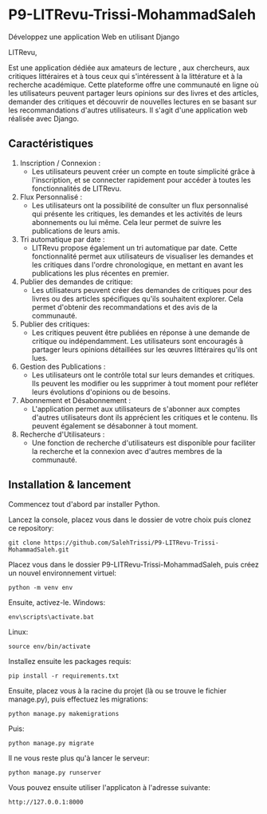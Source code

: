 # P9-LITRevu-Trissi-MohammadSaleh
Développez une application Web en utilisant Django

LITRevu,

Est une application dédiée aux amateurs de lecture , aux chercheurs, aux critiques littéraires et à tous ceux qui s'intéressent à la littérature et à la recherche académique. Cette plateforme offre une communauté en ligne où les utilisateurs peuvent partager leurs opinions sur des livres et des articles, demander des critiques et découvrir de nouvelles lectures en se basant sur les recommandations d'autres utilisateurs.
Il s'agit d'une application web réalisée avec Django.

## Caractéristiques

1. Inscription / Connexion : 
    - Les utilisateurs peuvent créer un compte en toute simplicité grâce à l'inscription, et se connecter rapidement pour accéder à toutes les fonctionnalités de LITRevu.
1. Flux Personnalisé :
    - Les utilisateurs ont la possibilité de consulter un flux personnalisé qui présente les critiques, les demandes et les activités de leurs abonnements ou lui même. Cela leur permet de suivre les publications de leurs amis.
1. Tri automatique par date :
    - LITRevu propose également un tri automatique par date. Cette fonctionnalité permet aux utilisateurs de visualiser les demandes et les critiques dans l'ordre chronologique, en mettant en avant les publications les plus récentes en premier. 
1. Publier des demandes de critique:
    - Les utilisateurs peuvent créer des demandes de critiques pour des livres ou des articles spécifiques qu'ils souhaitent explorer. Cela permet d'obtenir des recommandations et des avis de la communauté.
1. Publier des critiques:
    - Les critiques peuvent être publiées en réponse à une demande de critique ou indépendamment. Les utilisateurs sont encouragés à partager leurs opinions détaillées sur les œuvres littéraires qu'ils ont lues.
1. Gestion des Publications :
    - Les utilisateurs ont le contrôle total sur leurs demandes et critiques. Ils peuvent les modifier ou les supprimer à tout moment pour refléter leurs évolutions d'opinions ou de besoins.
1. Abonnement et Désabonnement : 
    -  L'application permet aux utilisateurs de s'abonner aux comptes d'autres utilisateurs dont ils apprécient les critiques et le contenu. Ils peuvent également se désabonner à tout moment.
1. Recherche d'Utilisateurs :
    - Une fonction de recherche d'utilisateurs est disponible pour faciliter la recherche et la connexion avec d'autres membres de la communauté.

## Installation & lancement
Commencez tout d'abord par installer Python.  

Lancez la console, placez vous dans le dossier de votre choix puis clonez ce repository:
```
git clone https://github.com/SalehTrissi/P9-LITRevu-Trissi-MohammadSaleh.git
```
Placez vous dans le dossier P9-LITRevu-Trissi-MohammadSaleh, puis créez un nouvel environnement virtuel:
```
python -m venv env
```
Ensuite, activez-le.
Windows:
```
env\scripts\activate.bat
```
Linux:
```
source env/bin/activate
```
Installez ensuite les packages requis:
```
pip install -r requirements.txt
```
Ensuite, placez vous à la racine du projet (là ou se trouve le fichier manage.py), puis effectuez les migrations:
```
python manage.py makemigrations
```
Puis: 
```
python manage.py migrate
```
Il ne vous reste plus qu'à lancer le serveur: 
```
python manage.py runserver
```
Vous pouvez ensuite utiliser l'applicaton à l'adresse suivante:
```
http://127.0.0.1:8000
```
